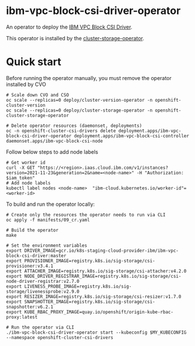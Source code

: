# ibm-vpc-block-csi-driver-operator

An operator to deploy the [IBM VPC Block CSI Driver](https://github.com/IBM/ibm-vpc-block-csi-driver).

This operator is installed by the [cluster-storage-operator](https://github.com/openshift/cluster-storage-operator).

# Quick start

Before running the operator manually, you must remove the operator installed by CVO

```shell
# Scale down CVO and CSO
oc scale --replicas=0 deploy/cluster-version-operator -n openshift-cluster-version
oc scale --replicas=0 deploy/cluster-storage-operator -n openshift-cluster-storage-operator

# Delete operator resources (daemonset, deployments)
oc -n openshift-cluster-csi-drivers delete deployment.apps/ibm-vpc-block-csi-driver-operator deployment.apps/ibm-vpc-block-csi-controller daemonset.apps/ibm-vpc-block-csi-node
```

Follow below steps to add node labels
```shell
# Get worker id 
curl -X GET "https://<region>.iaas.cloud.ibm.com/v1/instances?version=2021-11-23&generation=2&name=<node-name>" -H "Authorization: $iam_token"
# Add node labels 
kubectl label nodes <node-name>  "ibm-cloud.kubernetes.io/worker-id"=<worker-id>

```

To build and run the operator locally:

```shell
# Create only the resources the operator needs to run via CLI
oc apply -f manifests/09_cr.yaml

# Build the operator
make 

# Set the environment variables
export DRIVER_IMAGE=gcr.io/k8s-staging-cloud-provider-ibm/ibm-vpc-block-csi-driver:master
export PROVISIONER_IMAGE=registry.k8s.io/sig-storage/csi-provisioner:v3.4.1
export ATTACHER_IMAGE=registry.k8s.io/sig-storage/csi-attacher:v4.2.0
export NODE_DRIVER_REGISTRAR_IMAGE=registry.k8s.io/sig-storage/csi-node-driver-registrar:v2.7.0
export LIVENESS_PROBE_IMAGE=registry.k8s.io/sig-storage/livenessprobe:v2.9.0
export RESIZER_IMAGE=registry.k8s.io/sig-storage/csi-resizer:v1.7.0
export SNAPSHOTTER_IMAGE=registry.k8s.io/sig-storage/csi-snapshotter:v6.2.1
export KUBE_RBAC_PROXY_IMAGE=quay.io/openshift/origin-kube-rbac-proxy:latest

# Run the operator via CLI
./ibm-vpc-block-csi-driver-operator start --kubeconfig $MY_KUBECONFIG --namespace openshift-cluster-csi-drivers
```
